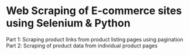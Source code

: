 # Web Scraping of E-commerce sites using Selenium &amp; Python
Part 1: Scraping product links from product listing pages using pagination <br>
Part 2: Scraping of product data from individual product pages
